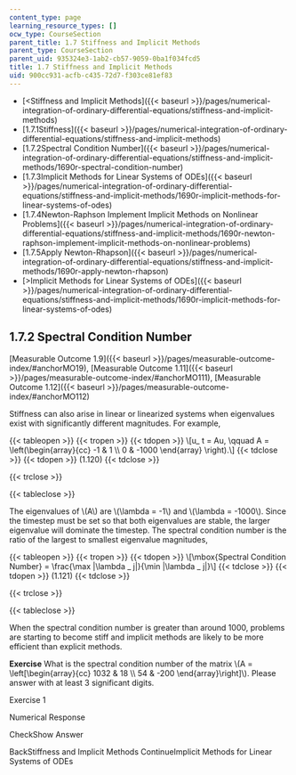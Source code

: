 ```yaml
---
content_type: page
learning_resource_types: []
ocw_type: CourseSection
parent_title: 1.7 Stiffness and Implicit Methods
parent_type: CourseSection
parent_uid: 935324e3-1ab2-cb57-9059-0ba1f034fcd5
title: 1.7 Stiffness and Implicit Methods
uid: 900cc931-acfb-c435-72d7-f303ce81ef83
---
```


*   [\<Stiffness and Implicit Methods]({{< baseurl >}}/pages/numerical-integration-of-ordinary-differential-equations/stiffness-and-implicit-methods)
*   [1.7.1Stiffness]({{< baseurl >}}/pages/numerical-integration-of-ordinary-differential-equations/stiffness-and-implicit-methods)
*   [1.7.2Spectral Condition Number]({{< baseurl >}}/pages/numerical-integration-of-ordinary-differential-equations/stiffness-and-implicit-methods/1690r-spectral-condition-number)
*   [1.7.3Implicit Methods for Linear Systems of ODEs]({{< baseurl >}}/pages/numerical-integration-of-ordinary-differential-equations/stiffness-and-implicit-methods/1690r-implicit-methods-for-linear-systems-of-odes)
*   [1.7.4Newton-Raphson Implement Implicit Methods on Nonlinear Problems]({{< baseurl >}}/pages/numerical-integration-of-ordinary-differential-equations/stiffness-and-implicit-methods/1690r-newton-raphson-implement-implicit-methods-on-nonlinear-problems)
*   [1.7.5Apply Newton-Rhapson]({{< baseurl >}}/pages/numerical-integration-of-ordinary-differential-equations/stiffness-and-implicit-methods/1690r-apply-newton-rhapson)
*   [\>Implicit Methods for Linear Systems of ODEs]({{< baseurl >}}/pages/numerical-integration-of-ordinary-differential-equations/stiffness-and-implicit-methods/1690r-implicit-methods-for-linear-systems-of-odes)

1.7.2 Spectral Condition Number
-------------------------------

[Measurable Outcome 1.9]({{< baseurl >}}/pages/measurable-outcome-index/#anchorMO19), [Measurable Outcome 1.11]({{< baseurl >}}/pages/measurable-outcome-index/#anchorMO111), [Measurable Outcome 1.12]({{< baseurl >}}/pages/measurable-outcome-index/#anchorMO112)

Stiffness can also arise in linear or linearized systems when eigenvalues exist with significantly different magnitudes. For example,

{{< tableopen >}}
{{< tropen >}}
{{< tdopen >}}
\\\[u\_ t = Au, \\qquad A = \\left(\\begin{array}{cc} -1 & 1 \\\\ 0 & -1000 \\end{array} \\right).\\\]
{{< tdclose >}}
{{< tdopen >}}
(1.120)
{{< tdclose >}}

{{< trclose >}}

{{< tableclose >}}

The eigenvalues of \\(A\\) are \\(\\lambda = -1\\) and \\(\\lambda = -1000\\). Since the timestep must be set so that both eigenvalues are stable, the larger eigenvalue will dominate the timestep. The spectral condition number is the ratio of the largest to smallest eigenvalue magnitudes,

{{< tableopen >}}
{{< tropen >}}
{{< tdopen >}}
\\\[\\mbox{Spectral Condition Number} = \\frac{\\max |\\lambda \_ j|}{\\min |\\lambda \_ j|}\\\]
{{< tdclose >}}
{{< tdopen >}}
(1.121)
{{< tdclose >}}

{{< trclose >}}

{{< tableclose >}}

When the spectral condition number is greater than around 1000, problems are starting to become stiff and implicit methods are likely to be more efficient than explicit methods.

**Exercise** What is the spectral condition number of the matrix \\(A = \\left\[\\begin{array}{cc} 1032 & 18 \\\\ 54 & -200 \\end{array}\\right\]\\). Please answer with at least 3 significant digits.

Exercise 1

Numerical Response

CheckShow Answer

BackStiffness and Implicit Methods ContinueImplicit Methods for Linear Systems of ODEs
